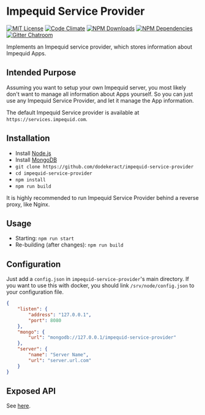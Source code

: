 # Impequid Service Provider

[![MIT License](https://img.shields.io/badge/license-MIT-blue.svg)](http://opensource.org/licenses/MIT)
[![Code Climate](https://codeclimate.com/github/dodekeract/impequid-service-provider/badges/gpa.svg)](https://codeclimate.com/github/dodekeract/impequid-service-provider)
[![NPM Downloads](https://img.shields.io/npm/dm/impequid-service-provider.svg)](https://npmjs.com/package/impequid-service-provider)
[![NPM Dependencies](https://david-dm.org/dodekeract/impequid-service-provider.svg)](https://david-dm.org/dodekeract/impequid-service-provider)
[![Gitter Chatroom](https://badges.gitter.im/dodekeract/impequid.svg)](https://gitter.im/dodekeract/impequid)

Implements an Impequid service provider, which stores information about Impequid Apps.

## Intended Purpose

Assuming you want to setup your own Impequid server, you most likely don't want to manage all information about Apps yourself. So you can just use any Impequid Service Provider, and let it manage the App information.

The default Impequid Service provider is available at `https://services.impequid.com`.

## Installation

- Install [Node.js](https://nodejs.org)
- Install [MongoDB](https://mongodb.org)
- `git clone https://github.com/dodekeract/impequid-service-provider`
- `cd impequid-service-provider`
- `npm install`
- `npm run build`

It is highly recommended to run Impequid Service Provider behind a reverse proxy, like Nginx.

## Usage

- Starting: `npm run start`
- Re-building (after changes): `npm run build`

## Configuration

Just add a `config.json` in `impequid-service-provider`'s main directory. If you want to use this with docker, you should link `/srv/node/config.json` to your configuration file.

````json
{
	"listen": {
		"address": "127.0.0.1",
		"port": 8080
	},
	"mongo": {
		"url": "mongodb://127.0.0.1/impequid-service-provider"
	},
	"server": {
		"name": "Server Name",
		"url": "server.url.com"
	}
}
````

## Exposed API

See [here](/documentation/api.md).
